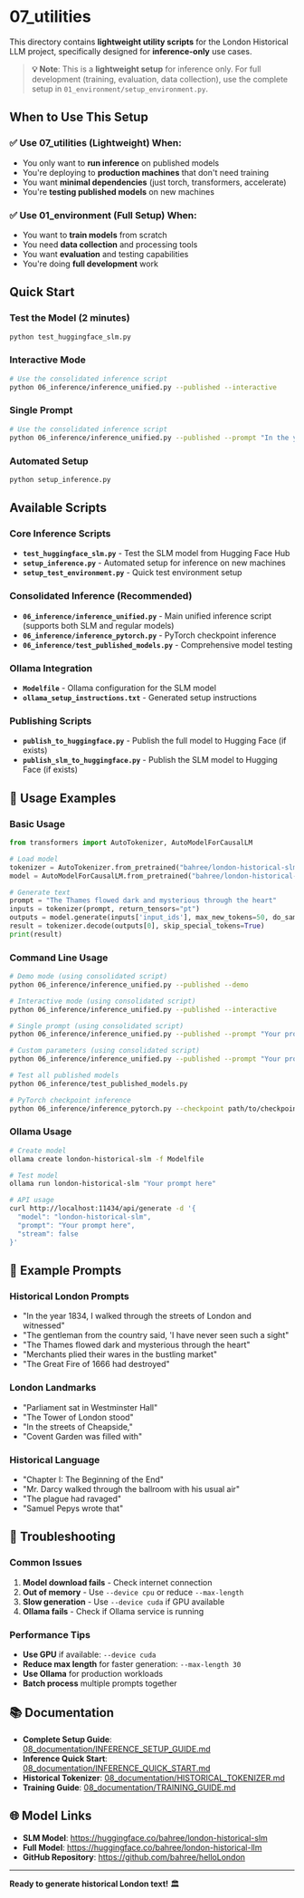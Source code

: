 # 07_utilities

This directory contains **lightweight utility scripts** for the London Historical LLM project, specifically designed for **inference-only** use cases.

> **💡 Note**: This is a **lightweight setup** for inference only. For full development (training, evaluation, data collection), use the complete setup in `01_environment/setup_environment.py`.

## **When to Use This Setup**

### **✅ Use 07_utilities (Lightweight) When:**
- You only want to **run inference** on published models
- You're deploying to **production machines** that don't need training
- You want **minimal dependencies** (just torch, transformers, accelerate)
- You're **testing published models** on new machines

### **✅ Use 01_environment (Full Setup) When:**
- You want to **train models** from scratch
- You need **data collection** and processing tools
- You want **evaluation** and testing capabilities
- You're doing **full development** work

## **Quick Start**

### **Test the Model (2 minutes)**
```bash
python test_huggingface_slm.py
```

### **Interactive Mode**
```bash
# Use the consolidated inference script
python 06_inference/inference_unified.py --published --interactive
```

### **Single Prompt**
```bash
# Use the consolidated inference script
python 06_inference/inference_unified.py --published --prompt "In the year 1834, I walked through the streets of London and witnessed"
```

### **Automated Setup**
```bash
python setup_inference.py
```

## **Available Scripts**

### **Core Inference Scripts**
- **`test_huggingface_slm.py`** - Test the SLM model from Hugging Face Hub
- **`setup_inference.py`** - Automated setup for inference on new machines
- **`setup_test_environment.py`** - Quick test environment setup

### **Consolidated Inference (Recommended)**
- **`06_inference/inference_unified.py`** - Main unified inference script (supports both SLM and regular models)
- **`06_inference/inference_pytorch.py`** - PyTorch checkpoint inference
- **`06_inference/test_published_models.py`** - Comprehensive model testing

### **Ollama Integration**
- **`Modelfile`** - Ollama configuration for the SLM model
- **`ollama_setup_instructions.txt`** - Generated setup instructions

### **Publishing Scripts**
- **`publish_to_huggingface.py`** - Publish the full model to Hugging Face (if exists)
- **`publish_slm_to_huggingface.py`** - Publish the SLM model to Hugging Face (if exists)

## 🎯 **Usage Examples**

### **Basic Usage**
```python
from transformers import AutoTokenizer, AutoModelForCausalLM

# Load model
tokenizer = AutoTokenizer.from_pretrained("bahree/london-historical-slm")
model = AutoModelForCausalLM.from_pretrained("bahree/london-historical-slm")

# Generate text
prompt = "The Thames flowed dark and mysterious through the heart"
inputs = tokenizer(prompt, return_tensors="pt")
outputs = model.generate(inputs['input_ids'], max_new_tokens=50, do_sample=True)
result = tokenizer.decode(outputs[0], skip_special_tokens=True)
print(result)
```

### **Command Line Usage**
```bash
# Demo mode (using consolidated script)
python 06_inference/inference_unified.py --published --demo

# Interactive mode (using consolidated script)
python 06_inference/inference_unified.py --published --interactive

# Single prompt (using consolidated script)
python 06_inference/inference_unified.py --published --prompt "Your prompt here"

# Custom parameters (using consolidated script)
python 06_inference/inference_unified.py --published --prompt "Your prompt" --max_length 100 --device cuda

# Test all published models
python 06_inference/test_published_models.py

# PyTorch checkpoint inference
python 06_inference/inference_pytorch.py --checkpoint path/to/checkpoint.pt --interactive
```

### **Ollama Usage**
```bash
# Create model
ollama create london-historical-slm -f Modelfile

# Test model
ollama run london-historical-slm "Your prompt here"

# API usage
curl http://localhost:11434/api/generate -d '{
  "model": "london-historical-slm",
  "prompt": "Your prompt here",
  "stream": false
}'
```

## 🧪 **Example Prompts**

### **Historical London Prompts**
- "In the year 1834, I walked through the streets of London and witnessed"
- "The gentleman from the country said, 'I have never seen such a sight"
- "The Thames flowed dark and mysterious through the heart"
- "Merchants plied their wares in the bustling market"
- "The Great Fire of 1666 had destroyed"

### **London Landmarks**
- "Parliament sat in Westminster Hall"
- "The Tower of London stood"
- "In the streets of Cheapside,"
- "Covent Garden was filled with"

### **Historical Language**
- "Chapter I: The Beginning of the End"
- "Mr. Darcy walked through the ballroom with his usual air"
- "The plague had ravaged"
- "Samuel Pepys wrote that"

## 🔧 **Troubleshooting**

### **Common Issues**
1. **Model download fails** - Check internet connection
2. **Out of memory** - Use `--device cpu` or reduce `--max-length`
3. **Slow generation** - Use `--device cuda` if GPU available
4. **Ollama fails** - Check if Ollama service is running

### **Performance Tips**
- **Use GPU** if available: `--device cuda`
- **Reduce max length** for faster generation: `--max-length 30`
- **Use Ollama** for production workloads
- **Batch process** multiple prompts together

## 📚 **Documentation**

- **Complete Setup Guide**: [08_documentation/INFERENCE_SETUP_GUIDE.md](08_documentation/INFERENCE_SETUP_GUIDE.md)
- **Inference Quick Start**: [08_documentation/INFERENCE_QUICK_START.md](08_documentation/INFERENCE_QUICK_START.md)
- **Historical Tokenizer**: [08_documentation/HISTORICAL_TOKENIZER.md](08_documentation/HISTORICAL_TOKENIZER.md)
- **Training Guide**: [08_documentation/TRAINING_GUIDE.md](08_documentation/TRAINING_GUIDE.md)

## 🌐 **Model Links**

- **SLM Model**: https://huggingface.co/bahree/london-historical-slm
- **Full Model**: https://huggingface.co/bahree/london-historical-llm
- **GitHub Repository**: https://github.com/bahree/helloLondon

---

**Ready to generate historical London text!** 🏛️
